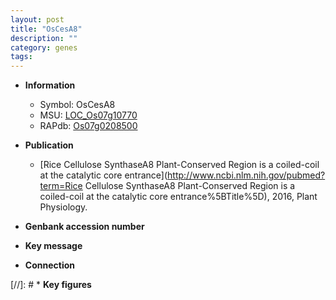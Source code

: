 ```yaml
---
layout: post
title: "OsCesA8"
description: ""
category: genes
tags: 
---
```


* **Information**  
    + Symbol: OsCesA8  
    + MSU: [LOC_Os07g10770](http://rice.uga.edu/cgi-bin/ORF_infopage.cgi?orf=LOC_Os07g10770)  
    + RAPdb: [Os07g0208500](https://rapdb.dna.affrc.go.jp/locus/?name=Os07g0208500)  

* **Publication**  
    + [Rice Cellulose SynthaseA8 Plant-Conserved Region is a coiled-coil at the catalytic core entrance](http://www.ncbi.nlm.nih.gov/pubmed?term=Rice Cellulose SynthaseA8 Plant-Conserved Region is a coiled-coil at the catalytic core entrance%5BTitle%5D), 2016, Plant Physiology.

* **Genbank accession number**  

* **Key message**  

* **Connection**  

[//]: # * **Key figures**  


